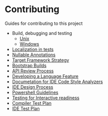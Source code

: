Contributing
===

Guides for contributing to this project

- Build, debugging and testing
    - [Unix](Building%2C%20Debugging%2C%20and%20Testing%20on%20Unix.md)
    - [Windows](Building%2C%20Debugging%2C%20and%20Testing%20on%20Windows.md)
- [Localization in tests](Localization%20In%20Compiler%20Tests.md)
- [Nullable Annotations](Nullable%20Annotations.md)
- [Target Framework Strategy](Target%20Framework%20Strategy.md)
- [Bootstrap Builds](Bootstrap%20Builds.md)
- [API Review Process](API%20Review%20Process.md)
- [Developing a Language Feature](Developing%20a%20Language%20Feature.md)
- [Documetation for IDE Code Style Analyzers](Documentation%20for%20IDE%20Code%20Style%20Analyzers.md)
- [IDE Design Process](ide_design_process.md)
- [Powershell Guidelines](Powershell%20Guidelines.md)
- [Testing for Interactive readiness](Testing%20for%20Interactive%20readiness.md)
- [Compiler Test Plan](Compiler%20Test%20Plan.md)
- [IDE Test Plan](IDE%20Test%20Plan.md)